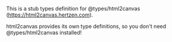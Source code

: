 This is a stub types definition for @types/html2canvas (https://html2canvas.hertzen.com).

html2canvas provides its own type definitions, so you don't need @types/html2canvas installed!